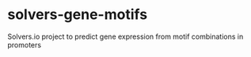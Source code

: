 solvers-gene-motifs
===================

Solvers.io project to predict gene expression from motif combinations in promoters
